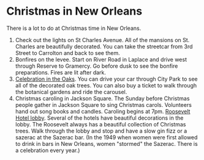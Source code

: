 # Christmas in New Orleans

There is a lot to do at Christmas time in New Orleans.

1. Check out the lights on St Charles Avenue. All of the mansions on St. Charles are beautifully decorated. You can take the streetcar from 3rd Street to Carrolton and back to see them.
2. Bonfires on the levee. Start on River Road in Laplace and drive west through Reserve to Gramercy. Go before dusk to see the bonfire preparations. Fires are lit after dark.
3. [Celebration in the Oaks](https://celebrationintheoaks.com/). You can drive your car through City Park to see all of the decorated oak trees. You can also buy a ticket to walk through the botanical gardens and ride the carousel. 
4. Christmas caroling in Jackson Square. The Sunday before Christmas people gather in Jackson Square to sing Christmas carols. Volunteers hand out song books and candles. Caroling begins at 7pm.
[Roosevelt Hotel lobby](https://www.therooseveltneworleans.com/). Several of the hotels have beautiful decorations in the lobby. The Roosevelt always has a beautiful collection of Christmas trees. Walk through the lobby and stop and have a slow gin fizz or a sazerac at the Sazerac bar. (In the 1949 when women were first allowed to drink in bars in New Orleans, women "stormed" the Sazerac. There is a celebration every year.)
